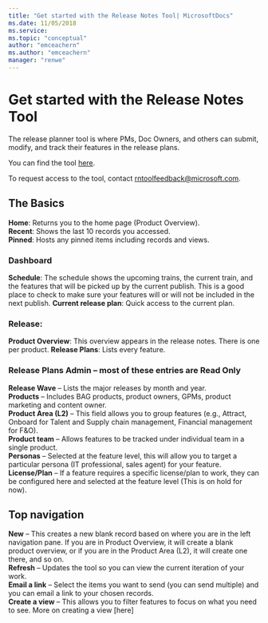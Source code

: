 ```yaml
---
title: "Get started with the Release Notes Tool| MicrosoftDocs"
ms.date: 11/05/2018
ms.service: 
ms.topic: "conceptual"
author: "emceachern"
ms.author: "emceachern"
manager: "renwe"
---
```


# Get started with the Release Notes Tool

The release planner tool is where PMs, Doc Owners, and others can submit, modify, and track their features in the release plans.

You can find the tool [here](https://aka.ms/BusinessAppsReleaseNotes). 

To request access to the tool, contact [rntoolfeedback@microsoft.com](mailto:rntoolfeedback@microsoft.com). 

<!--Note: Add screenshot here-->

## The Basics

**Home**: Returns you to the home page (Product Overview).</br>
**Recent**: Shows the last 10 records you accessed.</br>
**Pinned**: Hosts any pinned items including records and views.</br>

### Dashboard
**Schedule**: The schedule shows the upcoming trains, the current train, and the features that will be picked up by the current publish. This is a good place to check to make sure your features will or will not be included in the next publish.
**Current release plan**: Quick access to the current plan.

### Release: 
**Product Overview**: This overview appears in the release notes. There is one per product. 
**Release Plans**: Lists every feature. 

### Release Plans Admin – most of these entries are Read Only
**Release Wave** – Lists the major releases by month and year.</br>
**Products** – Includes BAG products, product owners, GPMs, product marketing and content owner.</br>
**Product Area (L2)** – This field allows you to group features (e.g., Attract, Onboard for Talent and Supply chain management, Financial management for F&O).</br>
**Product team** – Allows features to be tracked under individual team in a single product.</br> 
**Personas** – Selected at the feature level, this will allow you to target a particular persona (IT professional, sales agent) for your feature.</br>
**License/Plan** – If a feature requires a specific license/plan to work, they can be configured here and selected at the feature level (This is on hold for now).</br>

## Top navigation
**New** – This creates a new blank record based on where you are in the left navigation pane. If you are in Product Overview, it will create a blank product overview, or if you are in the Product Area (L2), it will create one there, and so on.</br>
**Refresh** – Updates the tool so you can view the current iteration of your work.</br>
**Email a link** – Select the items you want to send (you can send multiple) and you can email a link to your chosen records.</br>
**Create a view** – This allows you to filter features to focus on what you need to see. More on creating a view [here]<!--need link.-->
